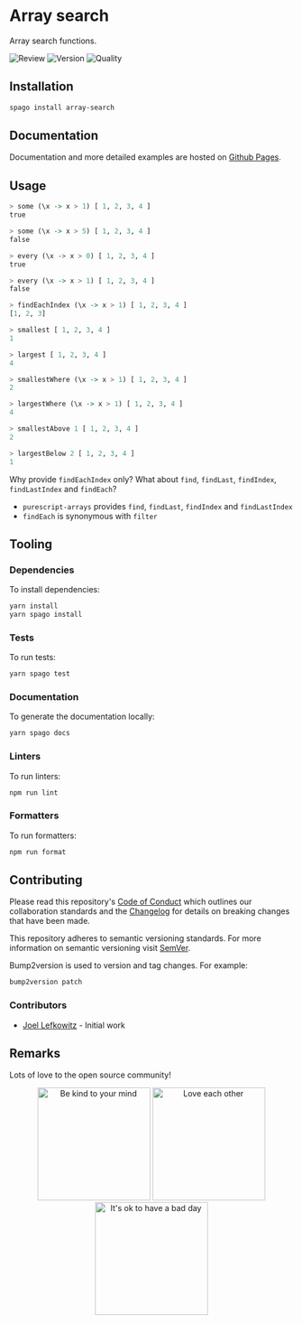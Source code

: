 # Array search

Array search functions.

![Review](https://img.shields.io/github/actions/workflow/status/JoelLefkowitz/array-search/review.yml)
![Version](https://pursuit.purescript.org/packages/purescript-array-search/badge)
![Quality](https://img.shields.io/codacy/grade/a234d28178cf4a1b8bca450fdc432f77)

## Installation

```bash
spago install array-search
```

## Documentation

Documentation and more detailed examples are hosted on [Github Pages](https://joellefkowitz.github.io/array-search).

## Usage

```purs
> some (\x -> x > 1) [ 1, 2, 3, 4 ]
true

> some (\x -> x > 5) [ 1, 2, 3, 4 ]
false
```

```purs
> every (\x -> x > 0) [ 1, 2, 3, 4 ]
true

> every (\x -> x > 1) [ 1, 2, 3, 4 ]
false
```

```purs
> findEachIndex (\x -> x > 1) [ 1, 2, 3, 4 ]
[1, 2, 3]
```

```purs
> smallest [ 1, 2, 3, 4 ]
1

> largest [ 1, 2, 3, 4 ]
4
```

```purs
> smallestWhere (\x -> x > 1) [ 1, 2, 3, 4 ]
2

> largestWhere (\x -> x > 1) [ 1, 2, 3, 4 ]
4
```

```purs
> smallestAbove 1 [ 1, 2, 3, 4 ]
2

> largestBelow 2 [ 1, 2, 3, 4 ]
1
```

Why provide `findEachIndex` only?
What about `find`, `findLast`, `findIndex`, `findLastIndex` and `findEach`?

- `purescript-arrays` provides `find`, `findLast`, `findIndex` and `findLastIndex`
- `findEach` is synonymous with `filter`

## Tooling

### Dependencies

To install dependencies:

```bash
yarn install
yarn spago install
```

### Tests

To run tests:

```bash
yarn spago test
```

### Documentation

To generate the documentation locally:

```bash
yarn spago docs
```

### Linters

To run linters:

```bash
npm run lint
```

### Formatters

To run formatters:

```bash
npm run format
```

## Contributing

Please read this repository's [Code of Conduct](CODE_OF_CONDUCT.md) which outlines our collaboration standards and the [Changelog](CHANGELOG.md) for details on breaking changes that have been made.

This repository adheres to semantic versioning standards. For more information on semantic versioning visit [SemVer](https://semver.org).

Bump2version is used to version and tag changes. For example:

```bash
bump2version patch
```

### Contributors

- [Joel Lefkowitz](https://github.com/joellefkowitz) - Initial work

## Remarks

Lots of love to the open source community!

<div align='center'>
    <img width=200 height=200 src='https://media.giphy.com/media/osAcIGTSyeovPq6Xph/giphy.gif' alt='Be kind to your mind' />
    <img width=200 height=200 src='https://media.giphy.com/media/KEAAbQ5clGWJwuJuZB/giphy.gif' alt='Love each other' />
    <img width=200 height=200 src='https://media.giphy.com/media/WRWykrFkxJA6JJuTvc/giphy.gif' alt="It's ok to have a bad day" />
</div>
